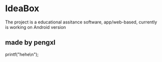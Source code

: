 # IdeaBox

The project is a educational assitance software, app/web-based, currently is working on Android version

## made by pengxl
printf("hehe\n");